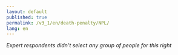 ```yaml
---
layout: default
published: true
permalink: /v3_1/en/death-penalty/NPL/
lang: en
---
```

_Expert respondents didn’t select any group of people for this right_

